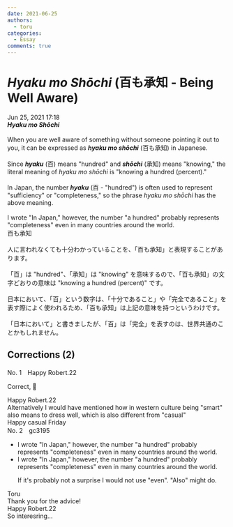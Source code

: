 ```yaml
---
date: 2021-06-25
authors:
  - toru
categories:
  - Essay
comments: true
---
```


# <strong><em>Hyaku mo Shōchi</strong></em> (百も承知 - Being Well Aware)
<div class="date">Jun 25, 2021 17:18</div>
<div id="post"><div id="body_show_ori">
<strong><em>Hyaku mo Shōchi</strong></em><br/><br/>When you are well aware of something without someone pointing it out to you, it can be expressed as <strong><em>hyaku mo shōchi</em></strong> (百も承知) in Japanese.<br/><br/>Since <strong><em>hyaku</em></strong> (百) means "hundred" and <strong><em>shōchi</em></strong> (承知) means "knowing," the literal meaning of <em>hyaku mo shōchi</em> is "knowing a hundred (percent)."<br/><br/>In Japan, the number <strong><em>hyaku</em></strong> (百 - "hundred") is often used to represent "sufficiency" or "completeness," so the phrase <em>hyaku mo shōchi</em> has the above meaning.<br/><br/>I wrote "In Japan," however, the number "a hundred" probably represents "completeness" even in many countries around the world.
</div></div>

<!-- more -->

<div id="post_ja"><div id="body_show_mo">
百も承知<br/><br/>人に言われなくても十分わかっていることを、「百も承知」と表現することがあります。<br/><br/>「百」は "hundred"、「承知」は "knowing" を意味するので、「百も承知」の文字どおりの意味は "knowing a hundred (percent)" です。<br/><br/>日本において、「百」という数字は、「十分であること」や「完全であること」を表す際によく使われるため、「百も承知」は上記の意味を持つというわけです。<br/><br/>「日本において」と書きましたが、「百」は「完全」を表すのは、世界共通のことかもしれません。
</div></div>

## Corrections (2)
<div id="block"><div class="first_name"> No. 1　<span class="just_name">Happy Robert.22</span></div><div id="block2">
<p class="comment_small">
 Correct, 💯
</p>

</div><div class="name"><span class="just_name">Happy Robert.22</span><br>
Alternatively I would have mentioned how in western culture being "smart" also means to dress well, which is also different from "casual"<br/>Happy casual Friday
</div>
</div>
<div id="block"><div class="first_name"> No. 2　<span class="just_name">gc3195</span></div><div id="block2">
<ul class="correction_field">
<li class="incorrect">I wrote "In Japan," however, the number "a hundred" probably represents "completeness" even in many countries around the world.</li>
<li class="corrected correct">
I wrote "In Japan," however, the number "a hundred" probably represents "completeness" <span class="f_red">even</span> in many countries around the world.
<p class="correction_comment">If it's probably not a surprise I would not use "even". "Also" might do.</p>
</li>
</ul>
</div><div class="name"><span class="just_name">Toru</span><br>
Thank you for the advice!
</div>
<div class="name"><span class="just_name">Happy Robert.22</span><br>
So interesring...
</div>
</div>
